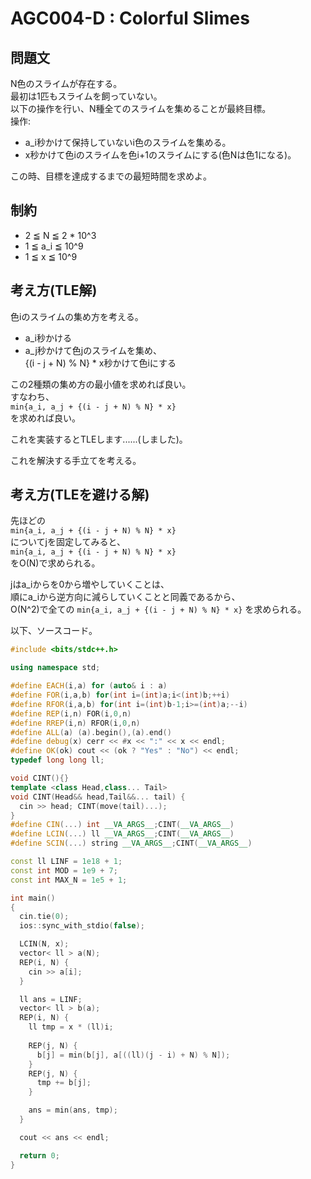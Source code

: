 # AGC004-D : Colorful Slimes
## 問題文
N色のスライムが存在する。  
最初は1匹もスライムを飼っていない。  
以下の操作を行い、N種全てのスライムを集めることが最終目標。  
操作:
 - a_i秒かけて保持していないi色のスライムを集める。
 - x秒かけて色iのスライムを色i+1のスライムにする(色Nは色1になる)。

この時、目標を達成するまでの最短時間を求めよ。  

## 制約
 - 2 ≦ N ≦ 2 * 10^3  
 - 1 ≦ a_i ≦ 10^9  
 - 1 ≦ x ≦ 10^9

## 考え方(TLE解)
色iのスライムの集め方を考える。  

 - a_i秒かける
 - a_j秒かけて色jのスライムを集め、  
   {(i - j + N) % N} * x秒かけて色iにする  

この2種類の集め方の最小値を求めれば良い。  
すなわち、  
`min{a_i, a_j + {(i - j + N) % N} * x}`  
を求めれば良い。  

これを実装するとTLEします......(しました)。  

これを解決する手立てを考える。

## 考え方(TLEを避ける解)
先ほどの  
`min{a_i, a_j + {(i - j + N) % N} * x}`  
についてjを固定してみると、  
`min{a_i, a_j + {(i - j + N) % N} * x}`  
をO(N)で求められる。  

jはa_iからを0から増やしていくことは、  
順にa_iから逆方向に減らしていくことと同義であるから、  
O(N^2)で全ての `min{a_i, a_j + {(i - j + N) % N} * x}` を求められる。   

以下、ソースコード。  

```cpp
#include <bits/stdc++.h>

using namespace std;

#define EACH(i,a) for (auto& i : a)
#define FOR(i,a,b) for(int i=(int)a;i<(int)b;++i)
#define RFOR(i,a,b) for(int i=(int)b-1;i>=(int)a;--i)
#define REP(i,n) FOR(i,0,n)
#define RREP(i,n) RFOR(i,0,n)
#define ALL(a) (a).begin(),(a).end()
#define debug(x) cerr << #x << ":" << x << endl;
#define OK(ok) cout << (ok ? "Yes" : "No") << endl;
typedef long long ll;

void CINT(){}
template <class Head,class... Tail>
void CINT(Head&& head,Tail&&... tail) {
  cin >> head; CINT(move(tail)...);
}
#define CIN(...) int __VA_ARGS__;CINT(__VA_ARGS__)
#define LCIN(...) ll __VA_ARGS__;CINT(__VA_ARGS__)
#define SCIN(...) string __VA_ARGS__;CINT(__VA_ARGS__)

const ll LINF = 1e18 + 1;
const int MOD = 1e9 + 7;
const int MAX_N = 1e5 + 1;

int main()
{
  cin.tie(0);
  ios::sync_with_stdio(false);

  LCIN(N, x);
  vector< ll > a(N);
  REP(i, N) {
    cin >> a[i];
  }

  ll ans = LINF;
  vector< ll > b(a);
  REP(i, N) {
    ll tmp = x * (ll)i;
    
    REP(j, N) {
      b[j] = min(b[j], a[((ll)(j - i) + N) % N]);
    }
    REP(j, N) {
      tmp += b[j];
    }

    ans = min(ans, tmp);
  }

  cout << ans << endl;

  return 0;
}


```
